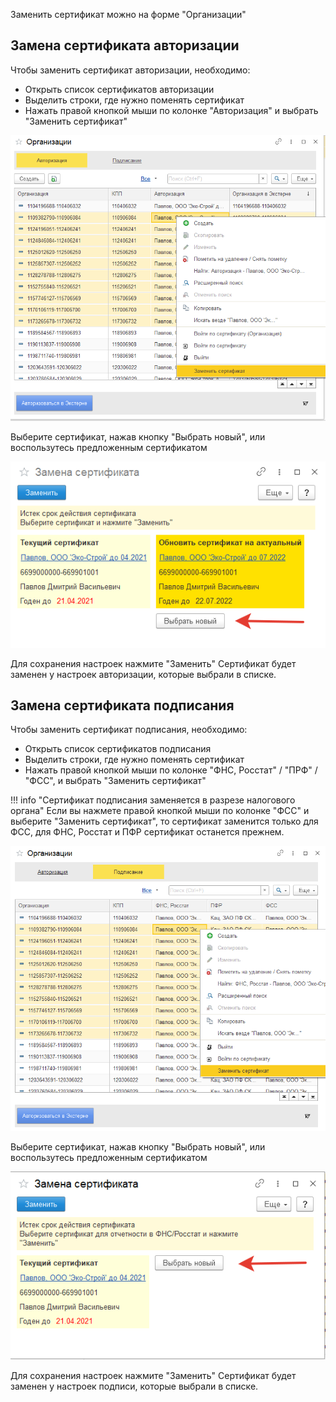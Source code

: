 Заменить сертификат можно на форме "Организации"

## Замена сертификата авторизации
Чтобы заменить сертификат авторизации, необходимо:

- Открыть список сертификатов авторизации
- Выделить строки, где нужно поменять сертификат
- Нажать правой кнопкой мыши по колонке "Авторизация" и выбрать "Заменить сертификат" 

![change-sert-0](img/change-sert-0.png)

Выберите сертификат, нажав кнопку "Выбрать новый", или воспользутесь предложенным сертификатом

![change-sert-1](img/change-sert-1.png)

Для сохранения настроек нажмите "Заменить"
Сертификат будет заменен у настроек авторизации, которые выбрали в списке.

## Замена сертификата подписания
Чтобы заменить сертификат подписания, необходимо:

- Открыть список сертификатов подписания
- Выделить строки, где нужно поменять сертификат
- Нажать правой кнопкой мыши по колонке "ФНС, Росстат" / "ПРФ" / "ФСС", и выбрать "Заменить сертификат" 

!!! info "Сертификат подписания заменяется в разрезе налогового органа"
    Если вы нажмете правой кнопкой мыши по колонке "ФСС" и выберите "Заменить сертификат", то сертификат заменится только для ФСС, для ФНС, Росстат и ПФР сертификат останется прежнем.

![change-sert-2](img/change-sert-2.png)

Выберите сертификат, нажав кнопку "Выбрать новый", или воспользутесь предложенным сертификатом

![change-sert-3](img/change-sert-3.png)

Для сохранения настроек нажмите "Заменить"
Сертификат будет заменен у настроек подписи, которые выбрали в списке.